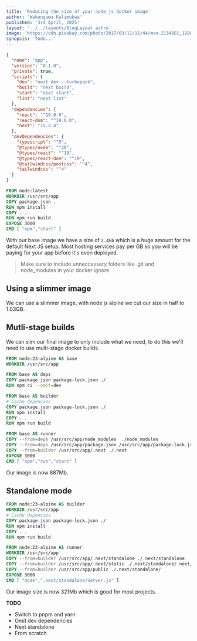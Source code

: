 ```yaml
---
title: 'Reducing the size of your node js docker image'
author: 'Wakunguma Kalimukwa'
published: '3rd April, 2025'
layout: '../../layouts/BlogLayout.astro'
image: 'https://cdn.pixabay.com/photo/2017/03/11/11/44/man-2134881_1280.jpg'
synopsis: 'Todo...'
---
```


```json
{
  "name": "app",
  "version": "0.1.0",
  "private": true,
  "scripts": {
    "dev": "next dev --turbopack",
    "build": "next build",
    "start": "next start",
    "lint": "next lint"
  },
  "dependencies": {
    "react": "^19.0.0",
    "react-dom": "^19.0.0",
    "next": "15.2.4"
  },
  "devDependencies": {
    "typescript": "^5",
    "@types/node": "^20",
    "@types/react": "^19",
    "@types/react-dom": "^19",
    "@tailwindcss/postcss": "^4",
    "tailwindcss": "^4"
  }
}
```

```dockerfile
FROM node:latest
WORKDIR /usr/src/app
COPY package.json .
RUN npm install
COPY . .
RUN npm run build
EXPOSE 3000
CMD [ "npm","start" ]
```

With our base image we have a size of `2.4Gb` which is a huge amount for the default Next JS setup. Most hosting services pay per GB so you will be paying for your app before it's even deployed.

> Make sure to include unneccessary folders like .git and node_modules in your docker ignore

## Using a slimmer image

We can use a slimmer image, with node js alpine we cut our size in half to 1.03GB.

## Mutli-stage builds

We can slim our final image to only include what we need, to do this we'll need to use multi-stage docker builds.

```dockerfile
FROM node:23-alpine AS base
WORKDIR /usr/src/app

FROM base AS deps
COPY package.json package-lock.json ./
RUN npm ci --omit=dev

FROM base AS builder
# Cache depencies
COPY package.json package-lock.json ./
RUN npm install
COPY . .
RUN npm run build

FROM base AS runner
COPY --from=deps /usr/src/app/node_modules  ./node_modules
COPY --from=deps /usr/src/app/package.json /usr/src/app/package-lock.json  ./
COPY --from=builder /usr/src/app/.next ./.next
EXPOSE 3000
CMD [ "npm","run","start" ]
```

Our image is now 887Mb.


## Standalone mode

```dockerfile
FROM node:23-alpine AS builder
WORKDIR /usr/src/app
# Cache depencies
COPY package.json package-lock.json ./
RUN npm install
COPY . .
RUN npm run build

FROM node:23-alpine AS runner
WORKDIR /usr/src/app
COPY --from=builder /usr/src/app/.next/standalone ./.next/standalone
COPY --from=builder /usr/src/app/.next/static ./.next/standalone/.next/
COPY --from=builder /usr/src/app/public ./.next/standalone/
EXPOSE 3000
CMD [ "node",".next/standalone/server.js" ]
```

Our image size is now 321Mb which is good for most projects.

**TODO**

- Switch to pnpm and yarn
- Omit dev dependencies
- Next standalone
- From scratch